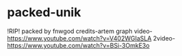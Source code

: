 # packed-unik
!RIP!
packed by fnwgod
credits-artem graph 
video-https://www.youtube.com/watch?v=V402WGIaSLA
2video-https://www.youtube.com/watch?v=BSi-3OmkE3o
